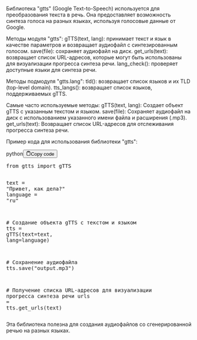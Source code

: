 <p>Библиотека "gtts" (Google Text-to-Speech) используется для преобразования текста в речь.
Она предоставляет возможность синтеза голоса на разных языках, используя голосовые данные от Google.</p>
<p>Методы модуля "gtts":
gTTS(text, lang): принимает текст и язык в качестве параметров и возвращает аудиофайл с синтезированным голосом.
save(file): сохраняет аудиофайл на диск.
get_urls(text): возвращает список URL-адресов, которые могут быть использованы для визуализации прогресса синтеза речи.
lang_check(): проверяет доступные языки для синтеза речи.</p>
<p>Методы подмодуля "gtts.lang":
tld(): возвращает список языков и их TLD (top-level domain).
tts_langs(): возвращает список языков, поддерживаемых gTTS.</p>
<p>Самые часто используемые методы:
gTTS(text, lang): Создает объект gTTS с указанным текстом и языком.
save(file): Сохраняет аудиофайл на диск с использованием указанного имени файла и расширения (.mp3).
get_urls(text): Возвращает список URL-адресов для отслеживания прогресса синтеза речи.</p>
<p>Пример кода для использования библиотеки "gtts":</p>
<div class="code-element"><div class="lang-line"><text>python</text><button class="copy-button" id="code186b" onclick="copyCode(code186, code186b)"><svg stroke="currentColor" fill="none" stroke-width="2" viewBox="0 0 24 24" stroke-linecap="round" stroke-linejoin="round" class="h-4 w-4" height="1em" width="1em" xmlns="http://www.w3.org/2000/svg"><path d="M16 4h2a2 2 0 0 1 2 2v14a2 2 0 0 1-2 2H6a2 2 0 0 1-2-2V6a2 2 0 0 1 2-2h2"></path><rect x="8" y="2" width="8" height="4" rx="1" ry="1"></rect></svg><text>Copy code</text></button></div><div class="code" id="code186"><div class="highlight"><pre><span></span><span class="kn">from</span> <span class="nn">gtts</span> <span class="kn">import</span> <span class="n">gTTS</span>

<span class="n">text</span> <span class="o">=</span> <span class="s2">&quot;Привет, как дела?&quot;</span>
<span class="n">language</span> <span class="o">=</span> <span class="s2">&quot;ru&quot;</span>

<span class="c1"># Создание объекта gTTS с текстом и языком</span>
<span class="n">tts</span> <span class="o">=</span> <span class="n">gTTS</span><span class="p">(</span><span class="n">text</span><span class="o">=</span><span class="n">text</span><span class="p">,</span> <span class="n">lang</span><span class="o">=</span><span class="n">language</span><span class="p">)</span>

<span class="c1"># Сохранение аудиофайла</span>
<span class="n">tts</span><span class="o">.</span><span class="n">save</span><span class="p">(</span><span class="s2">&quot;output.mp3&quot;</span><span class="p">)</span>

<span class="c1"># Получение списка URL-адресов для визуализации прогресса синтеза речи</span>
<span class="n">urls</span> <span class="o">=</span> <span class="n">tts</span><span class="o">.</span><span class="n">get_urls</span><span class="p">(</span><span class="n">text</span><span class="p">)</span>
</pre></div></div></div>

<p>Эта библиотека полезна для создания аудиофайлов со сгенерированной речью на разных языках.</p>